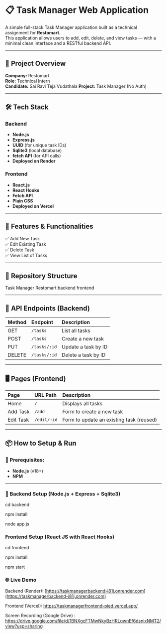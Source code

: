 # 📋 Task Manager Web Application

A simple full-stack Task Manager application built as a technical assignment for **Restomart**.  
This application allows users to add, edit, delete, and view tasks — with a minimal clean interface and a RESTful backend API.

---

## 📌 Project Overview

**Company:** Restomart  
**Role:** Technical Intern  
**Candidate:** Sai Ravi Teja Vudathala
**Project:** Task Manager (No Auth)

---

## 🛠 Tech Stack

### Backend
- **Node.js**
- **Express.js**
- **UUID** (for unique task IDs)
- **Sqlite3** (local database)
- **fetch API** (for API calls)
- **Deployed on Render**

### Frontend
- **React.js**
- **React Hooks**
- **Fetch API**
- **Plain CSS**
- **Deployed on Vercel**

---

## 🎯 Features & Functionalities

✅ Add New Task  
✅ Edit Existing Task  
✅ Delete Task  
✅ View List of Tasks  

---

## 📂 Repository Structure
   Task Manager Restomart
     backend
     frontend


---

## 🔌 API Endpoints (Backend)

| Method | Endpoint     | Description              |
|:--------|:---------------|:--------------------------|
| GET    | `/tasks`       | List all tasks             |
| POST   | `/tasks`       | Create a new task          |
| PUT    | `/tasks/:id`   | Update a task by ID        |
| DELETE | `/tasks/:id`   | Delete a task by ID        |

---

## 🖥️ Pages (Frontend)

| Page         | URL Path       | Description                              |
|:---------------|:----------------|:------------------------------------------|
| Home          | `/`              | Displays all tasks                        |
| Add Task      | `/add`           | Form to create a new task                 |
| Edit Task     | `/edit/:id`      | Form to update an existing task (reused)  |

---

## 📦 How to Setup & Run

### 🔧 Prerequisites:
- **Node.js** (v18+)
- **NPM**

---

### 📜 Backend Setup (Node.js + Express + Sqlite3)

cd backend

npm install

node app.js

### Frontend Setup (React JS with React Hooks)

cd frontend

npm install

npm start

### 🌐 Live Demo
Backend (Render): [https://taskmanagerbackend-i81j.onrender.com](https://taskmanagerbackend-i81j.onrender.com)

Frontend (Vercel): https://taskmanagerfrontend-pied.vercel.app/

Screen Recording (Google Drive) : https://drive.google.com/file/d/1BNXgcFTMwNkyBzHRLqwnEf6dsnixNMT2/view?usp=sharing

